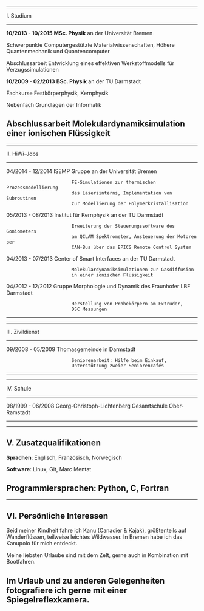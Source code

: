 
--------------------------------------------------------------------------------
I. Studium
------------------------    ----------------------------------------------------
**10/2013 - 10/2015**       **MSc. Physik** an der Universität Bremen

Schwerpunkte                Computergestützte Materialwissenschaften,
                            Höhere Quantenmechanik und Quantencomputer

Abschlussarbeit             Entwicklung eines effektiven Werkstoffmodells für
                            Verzugssimulationen

**10/2009 - 02/2013**       **BSc. Physik** an der TU Darmstadt

Fachkurse                   Festkörperphysik, Kernphysik

Nebenfach                   Grundlagen der Informatik

Abschlussarbeit             Molekulardynamiksimulation einer ionischen
                            Flüssigkeit
--------------------------------------------------------------------------------


--------------------------------------------------------------------------------
II. HiWi-Jobs
------------------------    ----------------------------------------------------
04/2014 - 12/2014           ISEMP Gruppe an der Universität Bremen

                            FE-Simulationen zur thermischen Prozessmodellierung
                            des Lasersinterns, Implementation von Subroutinen
                            zur Modellierung der Polymerkristallisation

05/2013 - 08/2013           Institut für Kernphysik an der TU Darmstadt

                            Erweiterung der Steuerungssoftware des Goniometers
                            am QCLAM Spektrometer, Ansteuerung der Motoren per
                            CAN-Bus über das EPICS Remote Control System

04/2013 - 07/2013           Center of Smart Interfaces an der TU Darmstadt

                            Molekulardynamiksimulationen zur Gasdiffusion
                            in einer ionischen Flüssigkeit

04/2012 - 12/2012           Gruppe Morphologie und Dynamik des Fraunhofer
                            LBF Darmstadt

                            Herstellung von Probekörpern am Extruder,
                            DSC Messungen
--------------------------------------------------------------------------------


--------------------------------------------------------------------------------
III. Zivildienst
------------------------    ----------------------------------------------------
09/2008 - 05/2009           Thomasgemeinde in Darmstadt

                            Seniorenarbeit: Hilfe beim Einkauf,
                            Unterstützung zweier Seniorencafés
--------------------------------------------------------------------------------


--------------------------------------------------------------------------------
IV. Schule
------------------------    ----------------------------------------------------
08/1999 - 06/2008           Georg-Christoph-Lichtenberg Gesamtschule
                            Ober-Ramstadt

--------------------------------------------------------------------------------


--------------------------------------------------------------------------------
V. Zusatzqualifikationen
--------------------------------------------------------------------------------
**Sprachen**: Englisch, Französisch, Norwegisch

**Software**: Linux, Git, Marc Mentat

**Programmiersprachen**: Python, C, Fortran
--------------------------------------------------------------------------------


--------------------------------------------------------------------------------
VI. Persönliche Interessen
--------------------------------------------------------------------------------
Seid meiner Kindheit fahre ich Kanu (Canadier & Kajak), größtenteils auf
Wanderflüssen, teilweise leichtes Wildwasser. In Bremen habe ich das
Kanupolo für mich entdeckt.


Meine liebsten Urlaube sind mit dem Zelt, gerne auch in Kombination mit
Bootfahren.


Im Urlaub und zu anderen Gelegenheiten fotografiere ich gerne mit einer
Spiegelreflexkamera.
--------------------------------------------------------------------------------
